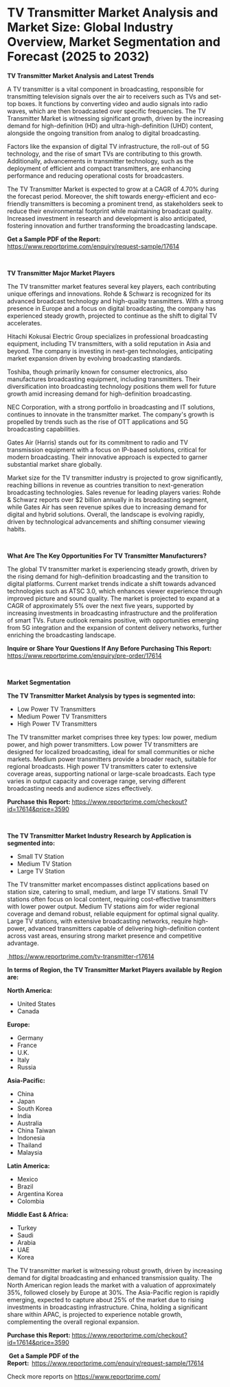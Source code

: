 <p><h1>TV Transmitter Market Analysis and Market Size: Global Industry Overview, Market Segmentation and Forecast (2025 to 2032)</h1></p><p><strong>TV Transmitter Market Analysis and Latest Trends</strong></p>
<p><p>A TV transmitter is a vital component in broadcasting, responsible for transmitting television signals over the air to receivers such as TVs and set-top boxes. It functions by converting video and audio signals into radio waves, which are then broadcasted over specific frequencies. The TV Transmitter Market is witnessing significant growth, driven by the increasing demand for high-definition (HD) and ultra-high-definition (UHD) content, alongside the ongoing transition from analog to digital broadcasting. </p><p>Factors like the expansion of digital TV infrastructure, the roll-out of 5G technology, and the rise of smart TVs are contributing to this growth. Additionally, advancements in transmitter technology, such as the deployment of efficient and compact transmitters, are enhancing performance and reducing operational costs for broadcasters. </p><p>The TV Transmitter Market is expected to grow at a CAGR of 4.70% during the forecast period. Moreover, the shift towards energy-efficient and eco-friendly transmitters is becoming a prominent trend, as stakeholders seek to reduce their environmental footprint while maintaining broadcast quality. Increased investment in research and development is also anticipated, fostering innovation and further transforming the broadcasting landscape.</p></p>
<p><strong>Get a Sample PDF of the Report:&nbsp;</strong> <a href="https://www.reportprime.com/enquiry/request-sample/17614?utm_campaign=2629&utm_medium=2&utm_source=Github&utm_content=ia&utm_term=18032025&utm_id=tv-transmitter">https://www.reportprime.com/enquiry/request-sample/17614</a></p>
<p>&nbsp;</p>
<p><strong>TV Transmitter Major Market Players</strong></p>
<p><p>The TV transmitter market features several key players, each contributing unique offerings and innovations. Rohde & Schwarz is recognized for its advanced broadcast technology and high-quality transmitters. With a strong presence in Europe and a focus on digital broadcasting, the company has experienced steady growth, projected to continue as the shift to digital TV accelerates.</p><p>Hitachi Kokusai Electric Group specializes in professional broadcasting equipment, including TV transmitters, with a solid reputation in Asia and beyond. The company is investing in next-gen technologies, anticipating market expansion driven by evolving broadcasting standards.</p><p>Toshiba, though primarily known for consumer electronics, also manufactures broadcasting equipment, including transmitters. Their diversification into broadcasting technology positions them well for future growth amid increasing demand for high-definition broadcasting.</p><p>NEC Corporation, with a strong portfolio in broadcasting and IT solutions, continues to innovate in the transmitter market. The company's growth is propelled by trends such as the rise of OTT applications and 5G broadcasting capabilities.</p><p>Gates Air (Harris) stands out for its commitment to radio and TV transmission equipment with a focus on IP-based solutions, critical for modern broadcasting. Their innovative approach is expected to garner substantial market share globally.</p><p>Market size for the TV transmitter industry is projected to grow significantly, reaching billions in revenue as countries transition to next-generation broadcasting technologies. Sales revenue for leading players varies: Rohde & Schwarz reports over $2 billion annually in its broadcasting segment, while Gates Air has seen revenue spikes due to increasing demand for digital and hybrid solutions. Overall, the landscape is evolving rapidly, driven by technological advancements and shifting consumer viewing habits.</p></p>
<p>&nbsp;</p>
<p><strong>What Are The Key Opportunities For TV Transmitter Manufacturers?</strong></p>
<p><p>The global TV transmitter market is experiencing steady growth, driven by the rising demand for high-definition broadcasting and the transition to digital platforms. Current market trends indicate a shift towards advanced technologies such as ATSC 3.0, which enhances viewer experience through improved picture and sound quality. The market is projected to expand at a CAGR of approximately 5% over the next five years, supported by increasing investments in broadcasting infrastructure and the proliferation of smart TVs. Future outlook remains positive, with opportunities emerging from 5G integration and the expansion of content delivery networks, further enriching the broadcasting landscape.</p></p>
<p><strong>Inquire or Share Your Questions If Any Before Purchasing This Report:</strong> <a href="https://www.reportprime.com/enquiry/pre-order/17614?utm_campaign=2629&utm_medium=2&utm_source=Github&utm_content=ia&utm_term=18032025&utm_id=tv-transmitter">https://www.reportprime.com/enquiry/pre-order/17614</a></p>
<p>&nbsp;</p>
<p><strong>Market Segmentation</strong></p>
<p><strong>The TV Transmitter Market Analysis by types is segmented into:</strong></p>
<p><ul><li>Low Power TV Transmitters</li><li>Medium Power TV Transmitters</li><li>High Power TV Transmitters</li></ul></p>
<p><p>The TV transmitter market comprises three key types: low power, medium power, and high power transmitters. Low power TV transmitters are designed for localized broadcasting, ideal for small communities or niche markets. Medium power transmitters provide a broader reach, suitable for regional broadcasts. High power TV transmitters cater to extensive coverage areas, supporting national or large-scale broadcasts. Each type varies in output capacity and coverage range, serving different broadcasting needs and audience sizes effectively.</p></p>
<p><strong>Purchase this Report:&nbsp;</strong><a href="https://www.reportprime.com/checkout?id=17614&price=3590&utm_campaign=2629&utm_medium=2&utm_source=Github&utm_content=ia&utm_term=18032025&utm_id=tv-transmitter">https://www.reportprime.com/checkout?id=17614&price=3590</a></p>
<p>&nbsp;</p>
<p><strong>The TV Transmitter Market Industry Research by Application is segmented into:</strong></p>
<p><ul><li>Small TV Station</li><li>Medium TV Station</li><li>Large TV Station</li></ul></p>
<p><p>The TV transmitter market encompasses distinct applications based on station size, catering to small, medium, and large TV stations. Small TV stations often focus on local content, requiring cost-effective transmitters with lower power output. Medium TV stations aim for wider regional coverage and demand robust, reliable equipment for optimal signal quality. Large TV stations, with extensive broadcasting networks, require high-power, advanced transmitters capable of delivering high-definition content across vast areas, ensuring strong market presence and competitive advantage.</p></p>
<p><a href="https://www.reportprime.com/tv-transmitter-r17614?utm_campaign=2629&utm_medium=2&utm_source=Github&utm_content=ia&utm_term=18032025&utm_id=tv-transmitter">&nbsp;https://www.reportprime.com/tv-transmitter-r17614</a></p>
<p><strong>In terms of Region, the TV Transmitter Market Players available by Region are:</strong></p>
<p>
    <p> <strong> North America: </strong>
        <ul>
            <li>United States</li>
            <li>Canada</li>
        </ul>
        </p> 
    <p> <strong> Europe: </strong>
        <ul>
            <li>Germany</li>
            <li>France</li>
            <li>U.K.</li>
            <li>Italy</li>
            <li>Russia</li>
        </ul>
        </p> 
    <p> <strong> Asia-Pacific: </strong>
        <ul>
            <li>China</li>
            <li>Japan</li>
            <li>South Korea</li>
            <li>India</li>
            <li>Australia</li>
            <li>China Taiwan</li>
            <li>Indonesia</li>
            <li>Thailand</li>
            <li>Malaysia</li>
        </ul>
        </p> 
    <p> <strong> Latin America: </strong>
        <ul>
            <li>Mexico</li>
            <li>Brazil</li>
            <li>Argentina Korea</li>
            <li>Colombia</li>
        </ul>
        </p> 
    <p> <strong> Middle East & Africa: </strong>
        <ul>
            <li>Turkey</li>
            <li>Saudi</li>
            <li>Arabia</li>
            <li>UAE</li>
            <li>Korea</li>
        </ul>
    </p>
    </p>
<p><p>The TV transmitter market is witnessing robust growth, driven by increasing demand for digital broadcasting and enhanced transmission quality. The North American region leads the market with a valuation of approximately 35%, followed closely by Europe at 30%. The Asia-Pacific region is rapidly emerging, expected to capture about 25% of the market due to rising investments in broadcasting infrastructure. China, holding a significant share within APAC, is projected to experience notable growth, complementing the overall regional expansion.</p></p>
<p><strong>Purchase this Report: </strong><a href="https://www.reportprime.com/checkout?id=17614&price=3590&utm_campaign=2629&utm_medium=2&utm_source=Github&utm_content=ia&utm_term=18032025&utm_id=tv-transmitter">https://www.reportprime.com/checkout?id=17614&price=3590</a></p>
<p>&nbsp;<strong>Get a Sample PDF of the Report:&nbsp;&nbsp;</strong><a href="https://www.reportprime.com/enquiry/request-sample/17614?utm_campaign=2629&utm_medium=2&utm_source=Github&utm_content=ia&utm_term=18032025&utm_id=tv-transmitter">https://www.reportprime.com/enquiry/request-sample/17614</a></p>
<p><strong></strong></p>
<p>Check more reports on <a href="https://www.reportprime.com/?utm_campaign=2629&utm_medium=2&utm_source=Github&utm_content=ia&utm_term=18032025&utm_id=tv-transmitter">https://www.reportprime.com/</a></p>
